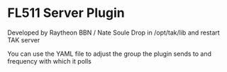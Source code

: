 # FL511 Server Plugin
Developed by Raytheon BBN / Nate Soule
Drop in /opt/tak/lib and restart TAK server

You can use the YAML file to adjust the group the plugin sends to and frequency
with which it polls
